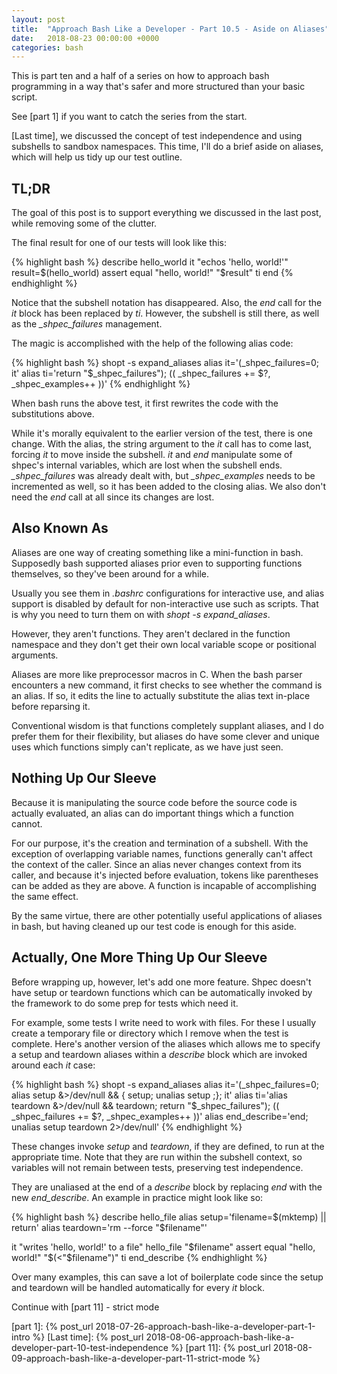 ```yaml
---
layout: post
title:  "Approach Bash Like a Developer - Part 10.5 - Aside on Aliases"
date:   2018-08-23 00:00:00 +0000
categories: bash
---
```


This is part ten and a half of a series on how to approach bash
programming in a way that's safer and more structured than your basic
script.

See [part 1] if you want to catch the series from the start.

[Last time], we discussed the concept of test independence and using
subshells to sandbox namespaces.  This time, I'll do a brief aside on
aliases, which will help us tidy up our test outline.

TL;DR
-----

The goal of this post is to support everything we discussed in the last
post, while removing some of the clutter.

The final result for one of our tests will look like this:

{% highlight bash %}
describe hello_world
  it "echos 'hello, world!'"
    result=$(hello_world)
    assert equal "hello, world!" "$result"
  ti
end
{% endhighlight %}

Notice that the subshell notation has disappeared.  Also, the *end* call
for the *it* block has been replaced by *ti*.  However, the subshell is
still there, as well as the *_shpec_failures* management.

The magic is accomplished with the help of the following alias code:

{% highlight bash %}
shopt -s expand_aliases
alias it='(_shpec_failures=0; it'
alias ti='return "$_shpec_failures"); (( _shpec_failures += $?, _shpec_examples++ ))'
{% endhighlight %}

When bash runs the above test, it first rewrites the code with the
substitutions above.

While it's morally equivalent to the earlier version of the test, there
is one change. With the alias, the string argument to the *it* call has
to come last, forcing *it* to move inside the subshell.  *it* and *end*
manipulate some of shpec's internal variables, which are lost when the
subshell ends.  *_shpec_failures* was already dealt with, but
*_shpec_examples* needs to be incremented as well, so it has been added
to the closing alias.  We also don't need the *end* call at all since
its changes are lost.

Also Known As
-------------

Aliases are one way of creating something like a mini-function in bash.
Supposedly bash supported aliases prior even to supporting functions
themselves, so they've been around for a while.

Usually you see them in *.bashrc* configurations for interactive use,
and alias support is disabled by default for non-interactive use such as
scripts.  That is why you need to turn them on with *shopt -s
expand_aliases*.

However, they aren't functions.  They aren't declared in the function
namespace and they don't get their own local variable scope or
positional arguments.

Aliases are more like preprocessor macros in C.  When the bash parser
encounters a new command, it first checks to see whether the command is
an alias.  If so, it edits the line to actually substitute the alias
text in-place before reparsing it.

Conventional wisdom is that functions completely supplant aliases, and I
do prefer them for their flexibility, but aliases do have some clever
and unique uses which functions simply can't replicate, as we have just
seen.

Nothing Up Our Sleeve
---------------------

Because it is manipulating the source code before the source code is
actually evaluated, an alias can do important things which a function
cannot.

For our purpose, it's the creation and termination of a subshell.  With
the exception of overlapping variable names, functions generally can't
affect the context of the caller.  Since an alias never changes context
from its caller, and because it's injected before evaluation, tokens
like parentheses can be added as they are above.  A function is
incapable of accomplishing the same effect.

By the same virtue, there are other potentially useful applications of
aliases in bash, but having cleaned up our test code is enough for this
aside.

Actually, One More Thing Up Our Sleeve
--------------------------------------

Before wrapping up, however, let's add one more feature.  Shpec doesn't
have setup or teardown functions which can be automatically invoked by
the framework to do some prep for tests which need it.

For example, some tests I write need to work with files.  For these I
usually create a temporary file or directory which I remove when the
test is complete.  Here's another version of the aliases which allows me
to specify a setup and teardown aliases within a *describe* block which
are invoked around each *it* case:

{% highlight bash %}
shopt -s expand_aliases
alias it='(_shpec_failures=0; alias setup &>/dev/null && { setup; unalias setup ;}; it'
alias ti='alias teardown &>/dev/null && teardown; return "$_shpec_failures"); (( _shpec_failures += $?, _shpec_examples++ ))'
alias end_describe='end; unalias setup teardown 2>/dev/null'
{% endhighlight %}

These changes invoke *setup* and *teardown*, if they are defined, to run
at the appropriate time.  Note that they are run within the subshell
context, so variables will not remain between tests, preserving test
independence.

They are unaliased at the end of a *describe* block by replacing *end*
with the new *end_describe*.  An example in practice might look like so:

{% highlight bash %}
describe hello_file
  alias setup='filename=$(mktemp) || return'
  alias teardown='rm --force "$filename"'

  it "writes 'hello, world!' to a file"
    hello_file "$filename"
    assert equal "hello, world!" "$(<"$filename")"
  ti
end_describe
{% endhighlight %}

Over many examples, this can save a lot of boilerplate code since the
setup and teardown will be handled automatically for every *it* block.

Continue with [part 11] - strict mode

  [part 1]:     {% post_url 2018-07-26-approach-bash-like-a-developer-part-1-intro              %}
  [Last time]:  {% post_url 2018-08-06-approach-bash-like-a-developer-part-10-test-independence %}
  [part 11]:    {% post_url 2018-08-09-approach-bash-like-a-developer-part-11-strict-mode       %}
